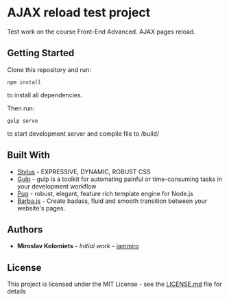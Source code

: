 # AJAX reload test project

Test work on the course Front-End Advanced. AJAX pages reload.

## Getting Started

Clone this repository and run:

```
npm install
```

to install all dependencies.

Then run:

```
gulp serve
```

to start development server and compile file to /build/

## Built With

* [Stylus](http://stylus-lang.com/) - EXPRESSIVE, DYNAMIC, ROBUST CSS
* [Gulp](http://gulpjs.com/) - gulp is a toolkit for automating painful or time-consuming tasks in your development workflow
* [Pug](https://pugjs.org) - robust, elegant, feature rich template engine for Node.js
* [Barba.js](http://barbajs.org/) - Create badass, fluid and smooth transition between your website's pages.

## Authors

* **Miroslav Kolomiets** - *Initial work* - [iammiro](https://github.com/iammiro)

## License

This project is licensed under the MIT License - see the [LICENSE.md](LICENSE.md) file for details